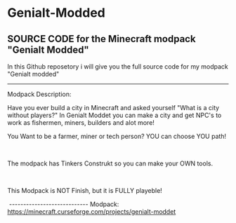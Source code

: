 # Genialt-Modded
SOURCE CODE for the Minecraft modpack "Genialt Modded"
------------------------------

In this Github reposetory i will give you the full source code for my modpack "Genialt modded"

------------------------------
Modpack Description:

Have you ever build a city in Minecraft and asked yourself "What is a city without players?" In Genialt Moddet you can make a city and get NPC's to work as fishermen, miners, builders and alot more!


You Want to be a farmer, miner or tech person? YOU can choose YOU path!

 

The modpack has Tinkers Construkt so you can make your OWN tools.

 

This Modpack is NOT Finish, but it is FULLY playeble!

 ----------------------------
 Modpack: https://minecraft.curseforge.com/projects/genialt-moddet
